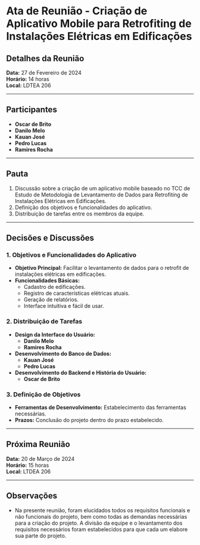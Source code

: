 # Ata de Reunião - Criação de Aplicativo Mobile para Retrofiting de Instalações Elétricas em Edificações

## Detalhes da Reunião

**Data:** 27 de Fevereiro de 2024  
**Horário:** 14 horas  
**Local:** LDTEA 206

---

## Participantes

- **Oscar de Brito**
- **Danilo Melo**
- **Kauan José**
- **Pedro Lucas**
- **Ramires Rocha**

---

## Pauta

1. Discussão sobre a criação de um aplicativo mobile baseado no TCC de Estudo de Metodologia de Levantamento de Dados para Retrofiting de Instalações Elétricas em Edificações.
2. Definição dos objetivos e funcionalidades do aplicativo.
3. Distribuição de tarefas entre os membros da equipe.

---

## Decisões e Discussões

### 1. Objetivos e Funcionalidades do Aplicativo

- **Objetivo Principal:** Facilitar o levantamento de dados para o retrofit de instalações elétricas em edificações.
- **Funcionalidades Básicas:**
  - Cadastro de edificações.
  - Registro de características elétricas atuais.
  - Geração de relatórios.
  - Interface intuitiva e fácil de usar.

### 2. Distribuição de Tarefas

- **Design da Interface do Usuário:**
  - **Danilo Melo**
  - **Ramires Rocha**
- **Desenvolvimento do Banco de Dados:**
  - **Kauan José**
  - **Pedro Lucas**
- **Desenvolvimento do Backend e História do Usuário:**
  - **Oscar de Brito**

### 3. Definição de Objetivos

- **Ferramentas de Desenvolvimento:** Estabelecimento das ferramentas necessárias.
- **Prazos:** Conclusão do projeto dentro do prazo estabelecido.

---

## Próxima Reunião

**Data:** 20 de Março de 2024  
**Horário:** 15 horas  
**Local:** LTDEA 206

---

## Observações

- Na presente reunião, foram elucidados todos os requisitos funcionais e não funcionais do projeto, bem como todas as demandas necessárias para a criação do projeto. A divisão da equipe e o levantamento dos requisitos necessários foram estabelecidos para que cada um elabore sua parte do projeto.
